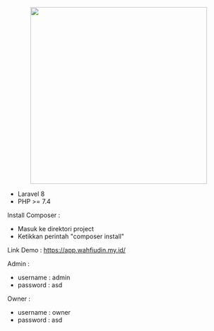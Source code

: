 <p align="center"><a href="https://laravel.com" target="_blank"><img src="https://raw.githubusercontent.com/laravel/art/master/logo-lockup/5%20SVG/2%20CMYK/1%20Full%20Color/laravel-logolockup-cmyk-red.svg" width="400"></a></p>

- Laravel 8
- PHP >= 7.4

Install Composer :
- Masuk ke direktori project
- Ketikkan perintah "composer install"

Link Demo : https://app.wahfiudin.my.id/

Admin :
- username : admin
- password : asd

Owner :
- username : owner
- password : asd